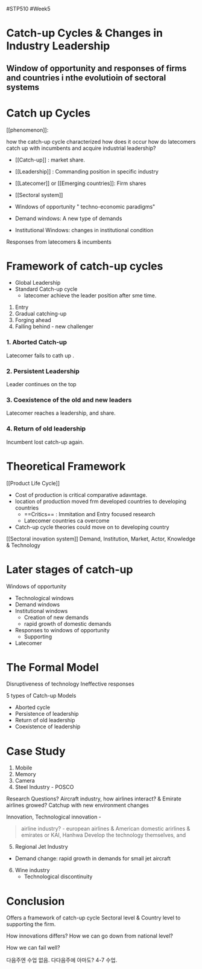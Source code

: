 #STP510 #Week5
# Catch-up Cycles & Changes in Industry Leadership
## Window of opportunity and responses of firms and countries i nthe evolutioin of sectoral systems

# Catch up Cycles
[[phenomenon]]: 

how the catch-up cycle characterized
how does it occur
how do latecomers catch up with incumbents and acquire industrial leadership?


* [[Catch-up]] : market share. 
* [[Leadership]] : Commanding position in specific industry
* [[Latecomer]] or [[Emerging countries]]: Firm shares 

* [[Sectoral system]] 
* Windows of opportunity " techno-economic paradigms"
* Demand windows: A new type of demands
* Institutional Windows: changes in institutional condition 

Responses from latecomers & incumbents

# Framework of catch-up cycles
- Global Leadership 
- Standard Catch-up cycle 
	- latecomer achieve the leader position after sme time. 
1) Entry
2) Gradual catching-up 
3) Forging ahead
4) Falling behind - new challenger 

### 1. Aborted Catch-up 
Latecomer fails to cath up . 

### 2. Persistent Leadership
Leader continues on the top

### 3. Coexistence of the old and new leaders
Latecomer reaches a leadership, and share. 

### 4. Return of old leadership
Incumbent lost catch-up again. 

# Theoretical Framework
[[Product Life Cycle]]
* Cost of production is critical comparative adavntage. 
* location of production moved frm developed countries to developing countries
	* ==Critics== : Immitation and Entry focused research 
	* Latecomer countries ca overcome
* Catch-up cycle theories could move on to developing country

[[Sectoral inovation system]]
Demand, Institution, Market, Actor, Knowledge & Technology

# Later stages of catch-up 
Windows of opportunity 
* Technological windows
* Demand windows
* Institutional windows
	* Creation of new demands 
	* rapid growth of domestic demands
* Responses to windows of opportunity 
	* Supporting 
* Latecomer 

# The Formal Model
Disruptiveness of technology
Ineffective responses

5 types of Catch-up Models
* Aborted cycle
* Persistence of leadership
* Return of old leadership
* Coexistence of leadership

# Case Study
1) Mobile
2) Memory
3) Camera 
4) Steel Industry - POSCO 

Research Questions? Aircraft industry, how airlines interact? & Emirate airlines growed? 
Catchup with new environment changes 

Innovation, Technological innovation - 
> airline industry?  - european airlines & American domestic arirlines & emirates 
or KAI, Hanhwa
Develop the technology themselves, and 

5) Regional Jet Industry 
* Demand change: rapid growth in demands for small jet aircraft
6) Wine industry 
	* Technological discontinuity 

# Conclusion
Offers a framework of catch-up cycle 
Sectoral level & Country level to supporting the firm. 

How innovations differs? 
How we can go down from national level? 

How we can fail well? 

다음주엔 수업 없음. 다다음주에 아마도? 4-7 수업. 

